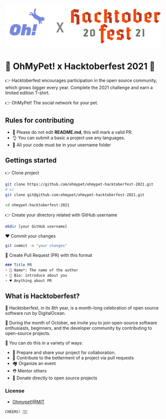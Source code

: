![logo](./assets/logo.png)

# 🌟 OhMyPet! x Hacktoberfest 2021 🌟

👉 Hacktoberfest encourages participation in the open source community, which grows bigger every year. Complete the 2021 challenge and earn a limited edition T-shirt.

👉 OhMyPet! The social network for your pet.

## Rules for contributing

+ 🛑 Please do not edit **README.md**, this will mark a valid PR.
+ 👌 You can submit a basic a project use any languages.
+ 🌟 All your code must be in your username folder

## Gettings started

👉 Clone project

```bash
git clone https://github.com/ohmypet/ohmypet-hacktoberfest-2021.git
# or
git clone git@github.com:ohmypet/ohmypet-hacktoberfest-2021.git

cd ohmypet-hacktoberfest-2021
```

👉 Create your directory related with GitHub username

```bash
mkdir [your GitHub username]
```

♥ Commit your changes

```bash
git commit -m "your changes"
```

🚀 Create Pull Request (PR) with this format

```md
### Title PR
+ 🍅 Name*: The name of the author
+ 🍄 Bio: introduce about you
+ ♥ Anything about PR
```

## What is Hacktoberfest?

🍉 Hacktoberfest, in its 8th year, is a month-long celebration of open source software run by DigitalOcean.

🍎 During the month of October, we invite you to join open-source software enthusiasts, beginners, and the developer community by contributing to open-source projects.

🥰 You can do this in a variety of ways:

+ 🥐 Prepare and share your project for collaboration.
+ 🌙 Contribute to the betterment of a project via pull requests
+ 🏘 Organize an event
+ ⛑ Mentor others
+ 🤑 Donate directly to open source projects

### License

+ [Ohmypet!@MIT](./LICENSE)

`CHEERS! 🍻🥂`
